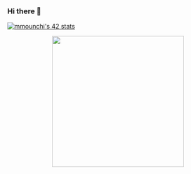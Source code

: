 ### Hi there 👋

[![mmounchi's 42 stats](https://badge.mediaplus.ma/darkgray/mmounchi)](https://github.com/oakoudad/badge42)

<p align="center">
  <img 
    width="300"
    height="300"
    src="[![mmounchi's 42 stats](https://badge.mediaplus.ma/darkgray/mmounchi)](https://github.com/oakoudad/badge42)"
  >
</p>
